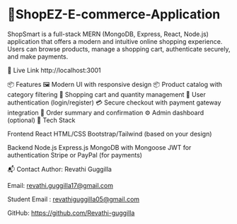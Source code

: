 # 🛒ShopEZ-E-commerce-Application 

ShopSmart is a full-stack MERN (MongoDB, Express, React, Node.js) application that offers a modern and intuitive online shopping experience. Users can browse products, manage a shopping cart, authenticate securely, and make payments.

🔗 Live Link
http://localhost:3001

📦 Features
🖼️ Modern UI with responsive design
📦 Product catalog with category filtering
🛒 Shopping cart and quantity management
🔐 User authentication (login/register)
💳 Secure checkout with payment gateway integration
🧾 Order summary and confirmation
⚙️ Admin dashboard (optional)
🚀 Tech Stack

Frontend
React
HTML/CSS
Bootstrap/Tailwind (based on your design)

Backend
Node.js
Express.js
MongoDB with Mongoose
JWT for authentication
Stripe or PayPal (for payments)

📬 Contact Author: Revathi Guggilla

Email: revathi.guggilla17@gmail.com

Student Email : revathiguggilla05@gmail.com

GitHub: https://github.com/Revathi-guggilla

